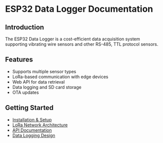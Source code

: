 # ESP32 Data Logger Documentation

## Introduction
The ESP32 Data Logger is a cost-efficient data acquisition system supporting vibrating wire sensors and other RS-485, TTL protocol sensors.

## Features
- Supports multiple sensor types
- LoRa-based communication with edge devices
- Web API for data retrieval
- Data logging and SD card storage
- OTA updates

## Getting Started
- [Installation & Setup](setup.md)
- [LoRa Network Architecture](LoRa-networking.md)
- [API Documentation](api.md)
- [Data Logging Design](data-logging.md)
